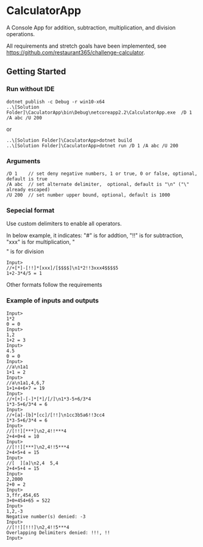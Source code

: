 # CalculatorApp
A Console App for addition, subtraction, multiplication, and division operations.

All requirements and stretch goals have been implemented, see https://github.com/restaurant365/challenge-calculator.

## Getting Started

### Run without IDE
```
dotnet publish -c Debug -r win10-x64
..\[Solution Folder]\CaculatorApp\bin\Debug\netcoreapp2.2\CalculatorApp.exe  /D 1 /A abc /U 200
```
or
```
..\[Solution Folder]\CaculatorApp>dotnet build
..\[Solution Folder]\CaculatorApp>dotnet run /D 1 /A abc /U 200
```

### Arguments
```
/D 1    // set deny negative numbers, 1 or true, 0 or false, optional, default is true
/A abc  // set alternate delimiter,  optional, default is "\n" ("\" already escaped)
/U 200  // set number upper bound, optional, default is 1000
```

### Sepecial format 
Use custom delimiters to enable all operators.

In below example, it indicates: "\#" is for addtion, "!!" is for subtraction, "xxx" is for multiplication, "$$$$" is for division
```
Input>
//+[*]-[!!]*[xxx]/[$$$$]\n1*2!!3xxx4$$$$5
1+2-3*4/5 = 1
```
Other formats follow the requirements

### Example of inputs and outputs


```
Input>
1*2
0 = 0
Input>
1,2
1+2 = 3
Input>
4.5
0 = 0
Input>
//a\n1a1
1+1 = 2
Input>
//a\n1a1,4,6,7
1+1+4+6+7 = 19
Input>
//+[+]-[-]*[*]/[/]\n1*3-5+6/3*4
1*3-5+6/3*4 = 6
Input>
//+[a]-[b]*[cc]/[!!]\n1cc3b5a6!!3cc4
1*3-5+6/3*4 = 6
Input>
//[!!][***]\n2,4!!***4
2+4+0+4 = 10
Input>
//[!!][***]\n2,4!!5***4
2+4+5+4 = 15
Input>
//[  ][a]\n2,4  5,4
2+4+5+4 = 15
Input>
2,2000
2+0 = 2
Input>
3,ffr,454,65
3+0+454+65 = 522
Input>
1,2,-3
Negative number(s) denied: -3
Input>
//[!!][!!!]\n2,4!!5***4
Overlapping Delimiters denied: !!!, !!
Input>
```

